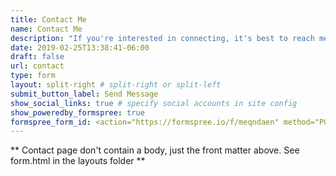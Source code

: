 ```yaml
---
title: Contact Me
name: Contact Me
description: "If you're interested in connecting, it's best to reach me through the university or other socials.  Should you have any immediate inquiries, I've included a **contact** form here. Be sure to include your email address, and I'll get back to you as soon as I can!"
date: 2019-02-25T13:38:41-06:00
draft: false
url: contact
type: form
layout: split-right # split-right or split-left
submit_button_label: Send Message
show_social_links: true # specify social accounts in site config
show_poweredby_formspree: true
formspree_form_id: <action="https://formspree.io/f/meqndaen" method="POST">
---
```


** Contact page don't contain a body, just the front matter above.
See form.html in the layouts folder **
